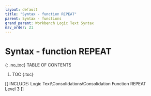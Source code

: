 ```yaml
---
layout: default
title: "Syntax - function REPEAT"
parent: Syntax - functions
grand_parent: Workbench Logic Text Syntax
nav_order: 21
---
```

# Syntax - function REPEAT
{: .no_toc}
TABLE OF CONTENTS 
1. TOC
{:toc}  

 [[ INCLUDE: Logic Text\Consolidations\Consolidation Function REPEAT Level 3 ]]
